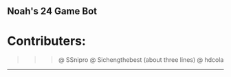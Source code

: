 ## Noah's 24 Game Bot

# Contributers:

>>> @ SSnipro 
>>> @ Sichengthebest (about three lines) 
>>> @ hdcola

--------------



